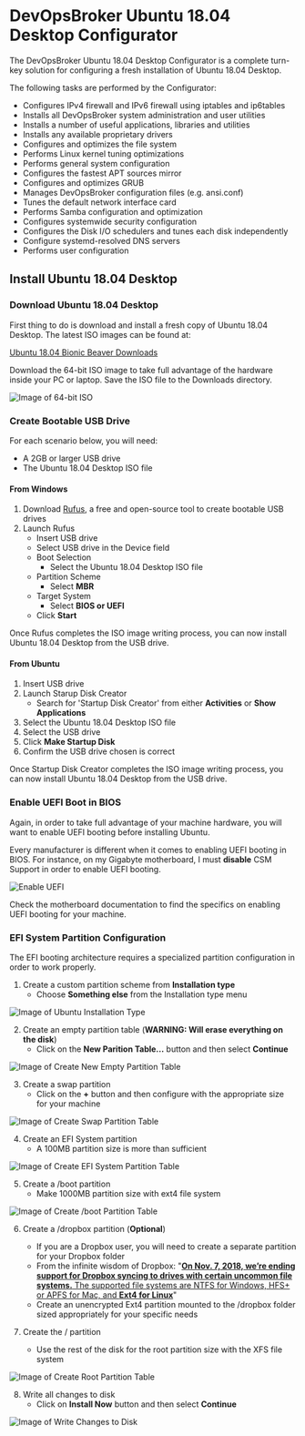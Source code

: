 # DevOpsBroker Ubuntu 18.04 Desktop Configurator

The DevOpsBroker Ubuntu 18.04 Desktop Configurator is a complete turn-key solution for configuring a fresh installation of Ubuntu 18.04 Desktop.

The following tasks are performed by the Configurator:

- Configures IPv4 firewall and IPv6 firewall using iptables and ip6tables
- Installs all DevOpsBroker system administration and user utilities
- Installs a number of useful applications, libraries and utilities
- Installs any available proprietary drivers
- Configures and optimizes the file system
- Performs Linux kernel tuning optimizations
- Performs general system configuration
- Configures the fastest APT sources mirror
- Configures and optimizes GRUB
- Manages DevOpsBroker configuration files (e.g. ansi.conf)
- Tunes the default network interface card
- Performs Samba configuration and optimization
- Configures systemwide security configuration
- Configures the Disk I/O schedulers and tunes each disk independently
- Configure systemd-resolved DNS servers
- Performs user configuration

## Install Ubuntu 18.04 Desktop

### Download Ubuntu 18.04 Desktop

First thing to do is download and install a fresh copy of Ubuntu 18.04 Desktop. The latest ISO images can be found at:

[Ubuntu 18.04 Bionic Beaver Downloads](http://releases.ubuntu.com/18.04/)

Download the 64-bit ISO image to take full advantage of the hardware inside your PC or laptop. Save the ISO file to the Downloads directory.

![Image of 64-bit ISO](ubuntu-bionic-desktop-amd64-iso.png)

### Create Bootable USB Drive

For each scenario below, you will need:
- A 2GB or larger USB drive
- The Ubuntu 18.04 Desktop ISO file

#### From Windows

1. Download [Rufus](https://rufus.akeo.ie/), a free and open-source tool to create bootable USB drives
2. Launch Rufus
   * Insert USB drive
   * Select USB drive in the Device field
   * Boot Selection
     - Select the Ubuntu 18.04 Desktop ISO file
   * Partition Scheme
     - Select **MBR**
   * Target System
     - Select **BIOS or UEFI**
   * Click **Start**

Once Rufus completes the ISO image writing process, you can now install Ubuntu 18.04 Desktop from the USB drive.

#### From Ubuntu

1. Insert USB drive
2. Launch Starup Disk Creator
   * Search for 'Startup Disk Creator' from either **Activities** or **Show Applications**
3. Select the Ubuntu 18.04 Desktop ISO file
4. Select the USB drive
5. Click **Make Startup Disk**
6. Confirm the USB drive chosen is correct

Once Startup Disk Creator completes the ISO image writing process, you can now install Ubuntu 18.04 Desktop from the USB drive.

### Enable UEFI Boot in BIOS

Again, in order to take full advantage of your machine hardware, you will want to enable UEFI booting before installing Ubuntu.

Every manufacturer is different when it comes to enabling UEFI booting in BIOS. For instance, on my Gigabyte motherboard, I must **disable** CSM Support in order to enable UEFI booting.

![Enable UEFI](bios-disable-csm.png)

Check the motherboard documentation to find the specifics on enabling UEFI booting for your machine.

### EFI System Partition Configuration

The EFI booting architecture requires a specialized partition configuration in order to work properly.

1. Create a custom partition scheme from **Installation type**
   * Choose **Something else** from the Installation type menu

![Image of Ubuntu Installation Type](ubuntu-desktop-installation-type.png)

2. Create an empty partition table (**WARNING: Will erase everything on the disk**)
   * Click on the **New Parition Table...** button and then select **Continue**

![Image of Create New Empty Partition Table](create-empty-partition-table.png)

3. Create a swap partition
   * Click on the **+** button and then configure with the appropriate size for your machine

![Image of Create Swap Partition Table](create-swap-partition.png)

4. Create an EFI System partition
   * A 100MB partition size is more than sufficient

![Image of Create EFI System Partition Table](create-efi-system-partition.png)

5. Create a /boot partition
   * Make 1000MB partition size with ext4 file system

![Image of Create /boot Partition Table](create-boot-partition.png)

6. Create a /dropbox partition (**Optional**)
   * If you are a Dropbox user, you will need to create a separate partition for your Dropbox folder
   * From the infinite wisdom of Dropbox: "[**On Nov. 7, 2018, we’re ending support for Dropbox syncing to drives with certain uncommon file systems.** The supported file systems are NTFS for Windows, HFS+ or APFS for Mac, and **Ext4 for Linux**](https://www.dropboxforum.com/t5/Syncing-and-uploads/Dropbox-client-warns-me-that-it-ll-stop-syncing-in-Nov-why/m-p/290065/highlight/true#M42255)"
   * Create an unencrypted Ext4 partition mounted to the /dropbox folder sized appropriately for your specific needs


7. Create the / partition
   * Use the rest of the disk for the root partition size with the XFS file system

![Image of Create Root Partition Table](create-root-partition.png)

8. Write all changes to disk
   * Click on **Install Now** button and then select **Continue**

![Image of Write Changes to Disk](write-changes-to-disk.png)
